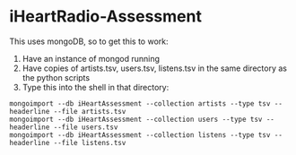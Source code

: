 # iHeartRadio-Assessment

This uses mongoDB, so to get this to work:

1. Have an instance of mongod running
2. Have copies of artists.tsv, users.tsv, listens.tsv in the same directory as the python scripts
3. Type this into the shell in that directory:

```
mongoimport --db iHeartAssessment --collection artists --type tsv --headerline --file artists.tsv
mongoimport --db iHeartAssessment --collection users --type tsv --headerline --file users.tsv
mongoimport --db iHeartAssessment --collection listens --type tsv --headerline --file listens.tsv
```
